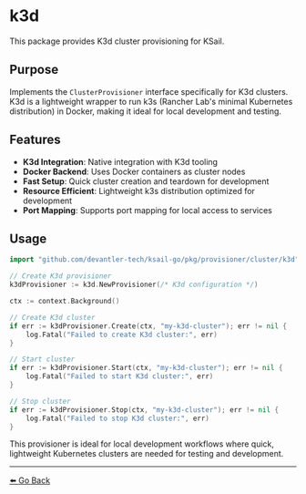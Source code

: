 # k3d

This package provides K3d cluster provisioning for KSail.

## Purpose

Implements the `ClusterProvisioner` interface specifically for K3d clusters. K3d is a lightweight wrapper to run k3s (Rancher Lab's minimal Kubernetes distribution) in Docker, making it ideal for local development and testing.

## Features

- **K3d Integration**: Native integration with K3d tooling
- **Docker Backend**: Uses Docker containers as cluster nodes
- **Fast Setup**: Quick cluster creation and teardown for development
- **Resource Efficient**: Lightweight k3s distribution optimized for development
- **Port Mapping**: Supports port mapping for local access to services

## Usage

```go
import "github.com/devantler-tech/ksail-go/pkg/provisioner/cluster/k3d"

// Create K3d provisioner
k3dProvisioner := k3d.NewProvisioner(/* K3d configuration */)

ctx := context.Background()

// Create K3d cluster
if err := k3dProvisioner.Create(ctx, "my-k3d-cluster"); err != nil {
    log.Fatal("Failed to create K3d cluster:", err)
}

// Start cluster
if err := k3dProvisioner.Start(ctx, "my-k3d-cluster"); err != nil {
    log.Fatal("Failed to start K3d cluster:", err)
}

// Stop cluster
if err := k3dProvisioner.Stop(ctx, "my-k3d-cluster"); err != nil {
    log.Fatal("Failed to stop K3d cluster:", err)
}
```

This provisioner is ideal for local development workflows where quick, lightweight Kubernetes clusters are needed for testing and development.

---

[⬅️ Go Back](../README.md)